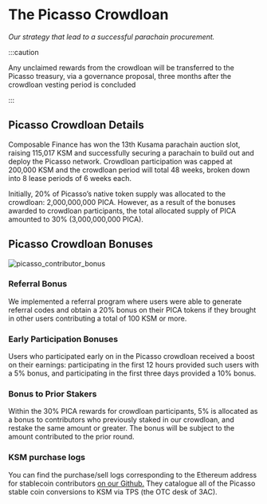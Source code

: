 # The Picasso Crowdloan
*Our strategy that lead to a successful parachain procurement.*

:::caution

Any unclaimed rewards from the crowdloan will be transferred to the Picasso treasury, via a governance proposal,
three months after the crowdloan vesting period is concluded 

:::

## Picasso Crowdloan Details

Composable Finance has won the 13th Kusama parachain auction slot, 
raising 115,017 KSM and successfully securing a parachain to build out and deploy the Picasso network. 
Crowdloan participation was capped at 200,000 KSM and the crowdloan period will total 48 weeks, 
broken down into 8 lease periods of 6 weeks each.
 
Initially, 20% of Picasso’s native token supply was allocated to the crowdloan: 2,000,000,000 PICA. 
However, as a result of the bonuses awarded to crowdloan participants,
the total allocated supply of PICA amounted to 30% (3,000,000,000 PICA).

## Picasso Crowdloan Bonuses


![picasso_contributor_bonus](./contributor-bonus.png)

### Referral Bonus

We implemented a referral program where users were able to generate referral codes 
and obtain a 20% bonus on their PICA tokens if they brought in other users contributing a total of 100 KSM or more.

### Early Participation Bonuses

Users who participated early on in the Picasso crowdloan received a boost on their earnings: 
participating in the first 12 hours provided such users with a 5% bonus, 
and participating in the first three days provided a 10% bonus.

### Bonus to Prior Stakers

Within the 30% PICA rewards for crowdloan participants, 
5% is allocated as a bonus to contributors who previously staked in our crowdloan,
and restake the same amount or greater. The bonus will be subject to the amount contributed to the prior round.

### KSM purchase logs

You can find the purchase/sell logs corresponding to the Ethereum address for stablecoin contributors
[on our Github.](https://github.com/ComposableFi/composable/tree/main/docs/docs/parachains/picasso/crowdloan-contributors/crowdloan-logs.csv) 
They catalogue all of the Picasso stable coin conversions to KSM via TPS (the OTC desk of 3AC).
